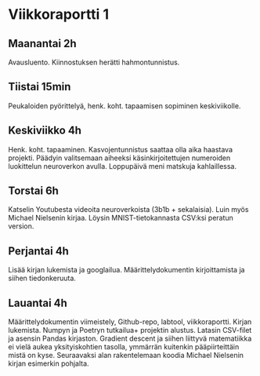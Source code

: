 # Viikkoraportti 1

## Maanantai 2h
Avausluento. Kiinnostuksen herätti hahmontunnistus.

## Tiistai 15min
Peukaloiden pyörittelyä, henk. koht. tapaamisen sopiminen keskiviikolle.

## Keskiviikko 4h
Henk. koht. tapaaminen. Kasvojentunnistus saattaa olla aika haastava projekti. Päädyin valitsemaan aiheeksi käsinkirjoitettujen numeroiden luokittelun neuroverkon avulla. Loppupäivä meni matskuja kahlaillessa.

## Torstai 6h
Katselin Youtubesta videoita neuroverkoista (3b1b + sekalaisia). Luin myös Michael Nielsenin kirjaa. Löysin MNIST-tietokannasta CSV:ksi peratun version.

## Perjantai 4h
Lisää kirjan lukemista ja googlailua. Määrittelydokumentin kirjoittamista ja siihen tiedonkeruuta.

## Lauantai 4h
Määrittelydokumentin viimeistely, Github-repo, labtool, viikkoraportti. Kirjan lukemista. Numpyn ja Poetryn tutkailua+ projektin alustus. Latasin CSV-filet ja asensin Pandas kirjaston. Gradient descent ja siihen liittyvä matematiikka ei vielä aukea yksityiskohtien tasolla, ymmärrän kuitenkin pääpiirteittäin mistä on kyse. Seuraavaksi alan rakentelemaan koodia Michael Nielsenin kirjan esimerkin pohjalta.
